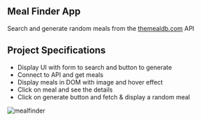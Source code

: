## Meal Finder App

Search and generate random meals from the [themealdb.com](www.themealdb.com) API

## Project Specifications

- Display UI with form to search and button to generate
- Connect to API and get meals
- Display meals in DOM with image and hover effect
- Click on meal and see the details
- Click on generate button and fetch & display a random meal

![mealfinder](https://user-images.githubusercontent.com/44845754/147720389-e539a25b-e18e-4b95-bbe2-09cd6b499c4f.gif)
